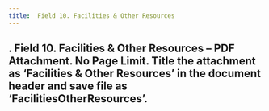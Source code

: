 ```yaml
---
title:  Field 10. Facilities & Other Resources
---
```


## . Field 10. Facilities & Other Resources – PDF Attachment. No Page Limit. Title  the  attachment as ‘Facilities  & Other Resources’ in the document header and save file as ‘FacilitiesOtherResources’.
